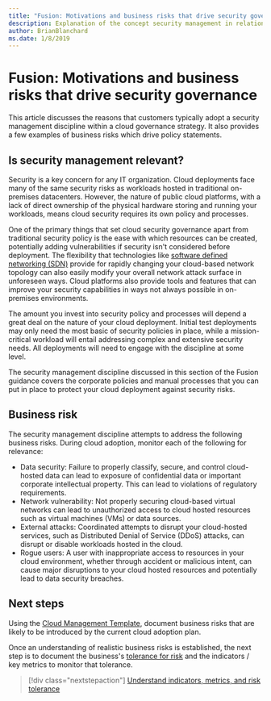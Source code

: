 ```yaml
---
title: "Fusion: Motivations and business risks that drive security governance"
description: Explanation of the concept security management in relation to cloud governance
author: BrianBlanchard
ms.date: 1/8/2019
---
```


# Fusion: Motivations and business risks that drive security governance

This article discusses the reasons that customers typically adopt a security management discipline within a cloud governance strategy. It also provides a few examples of business risks which drive policy statements.

## Is security management relevant?

Security is a key concern for any IT organization. Cloud deployments face many of the same security risks as workloads hosted in traditional on-premises datacenters. However, the nature of public cloud platforms, with a lack of direct ownership of the physical hardware storing and running your workloads, means cloud security requires its own policy and processes.

One of the primary things that set cloud security governance apart from traditional security policy is the ease with which resources can be created, potentially adding vulnerabilities if security isn't considered before deployment. The flexibility that technologies like [software defined networking (SDN)](../../infrastructure/software-defined-networking/overview.md) provide for rapidly changing your cloud-based network topology can also easily modify your overall network attack surface in unforeseen ways. Cloud platforms also provide tools and features that can improve your security capabilities in ways not always possible in on-premises environments. 

The amount you invest into security policy and processes will depend a great deal on the nature of your cloud deployment. Initial test deployments may only need the most basic of security policies in place, while a mission-critical workload will entail addressing complex and extensive security needs. All deployments will need to engage with the discipline at some level.

The security management discipline discussed in this section of the Fusion guidance covers the corporate policies and manual processes that you can put in place to protect your cloud deployment against security risks.

## Business risk

The security management discipline attempts to address the following business risks. During cloud adoption, monitor each of the following for relevance:

* Data security: Failure to properly classify, secure, and control cloud-hosted data can lead to exposure of confidential data or important corporate intellectual property. This can lead to violations of regulatory requirements.
* Network vulnerability: Not properly securing cloud-based virtual networks can lead to unauthorized access to cloud hosted resources such as virtual machines (VMs) or data sources.
* External attacks: Coordinated attempts to disrupt your cloud-hosted services, such as Distributed Denial of Service (DDoS) attacks, can disrupt or disable workloads hosted in the cloud.
* Rogue users: A user with inappropriate access to resources in your cloud environment, whether through accident or malicious intent, can cause major disruptions to your cloud hosted resources and potentially lead to data security breaches.

## Next steps

Using the [Cloud Management Template](./template.md), document business risks that are likely to be introduced by the current cloud adoption plan.

Once an understanding of realistic business risks is established, the next step is to document the business's [tolerance for risk](./metrics-tolerance.md) and the indicators / key metrics to monitor that tolerance.

> [!div class="nextstepaction"]
> [Understand indicators, metrics, and risk tolerance](./metrics-tolerance.md)
